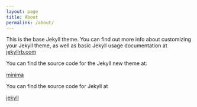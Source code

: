 ```yaml
---
layout: page
title: About
permalink: /about/
---
```


This is the base Jekyll theme. You can find out more info about customizing your Jekyll theme, as well as basic Jekyll usage documentation at [jekyllrb.com](http://jekyllrb.com/)

You can find the source code for the Jekyll new theme at:
<!-- {% include icon-github.html username="jekyll" %} / -->
[minima](https://github.com/jekyll/minima)

You can find the source code for Jekyll at
<!-- {% include icon-github.html username="jekyll" %} / -->
[jekyll](https://github.com/jekyll/jekyll)
